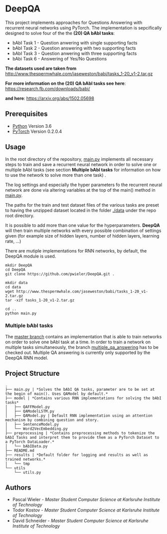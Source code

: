 # DeepQA
This project implements approaches for Questions Answering with recurrent neural networks using PyTorch.
The implementation is sepcifically designed to solve four of the the **(20) QA bAbI tasks**:
* bAbI Task 1 - Question anwering with single supporting facts
* bAbI Task 2 - Question answering with two supporting facts
* bAbI Task 3 - Question anwering with three supporting facts
* bAbi Task 6 - Answering of Yes/No Questions

**The datasets used are taken from**
http://www.thespermwhale.com/jaseweston/babi/tasks_1-20_v1-2.tar.gz

**For more information on the (20) QA bAbI tasks see here**:
https://research.fb.com/downloads/babi/

**and here**:
https://arxiv.org/abs/1502.05698

## Prerequisites
* [Python](https://www.python.org/) Version 3.6
* [PyTorch](http://pytorch.org/) Version 0.2.0.4

## Usage
In the root directory of the repository, [main.py](./main.py) implements all necessary steps to train and save a recurrent neural network in order to solve one or multiple bAbI tasks (see section **Multiple bAbI tasks** for information on how to use the network to solve more than one task) .

The log settings and especially the hyper parameters fo the recurrent neural network are done via altering variables at the top of the main() method in [main.py](./main.py).

The paths for the train and test dataset files of the various tasks are preset to having the unzipped dataset located in the folder [./data](./data) under the repo root directory.

It is possible to add more than one value for the hyperparameters. **DeepQA** will then train multiple networks with every possible combination of settings given (for example size of hidden layers, number of hidden layers, learning rate, ...)

There are mutiple implementations for RNN networks, by default, the DeepQA module is used.

```
mkdir DeepQA
cd DeepQA
git clone https://github.com/pwieler/DeepQA.git .

mkdir data
cd data
wget http://www.thespermwhale.com/jaseweston/babi/tasks_1-20_v1-2.tar.gz
tar -xzf tasks_1-20_v1-2.tar.gz

cd ..
python main.py
```

### Multiple bAbI tasks
The [master branch](https://github.com/pwieler/DeepQA/tree/master) contains an implementation that is able to train networks on order to solve one bAbI task at a time.
In order to train a network on multiple tasks simultaneously, the branch [multiple_qa_answering](https://github.com/pwieler/DeepQA/tree/multiple_qa_answering) has to be checked out. Multiple QA answering is currently only supported by the DeepQA RNN model.


## Project Structure
```
.
├── main.py | *Solves the bAbI QA tasks, parameter are to be set at the begin of main(). Uses QAModel by default.*
├── model | *Contains various RNN implementations for solving the bAbI tasks*
│   ├── QAFFModel.py
│   ├── QAModelLSTM.py
│   ├── QAModel.py | Default RNN implementation using an attention mechanism by combining question and story.
│   ├── SentenceModel.py
│   └── Word2VecEmbedding.py
├── preprocessing | *Contains preprocessing methods to tokenize the bAbI Tasks and interpret them to provide them as a PyTorch Dataset to a PyTorch DataLoader.*
│   └── bAbIData.py
├── README.md
├── results | *Default folder for logging and results as well as trained networks.*
│   └── tmp
└── utils
    └── utils.py
```

## Authors
* Pascal Wieler - *Master Student Computer Science at Karlsruhe Institute of Technology*
* Todor Kostov - *Master Student Computer Science at Karlsruhe Institute of Technology*
* David Schneider - *Master Student Computer Science at Karlsruhe Institute of Technology*